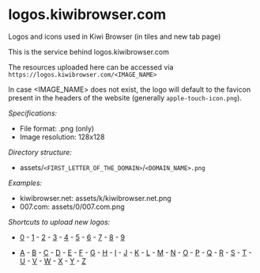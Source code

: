 # logos.kiwibrowser.com
Logos and icons used in Kiwi Browser (in tiles and new tab page)

This is the service behind logos.kiwibrowser.com

The resources uploaded here can be accessed via `https://logos.kiwibrowser.com/<IMAGE_NAME>`

In case <IMAGE_NAME> does not exist, the logo will default to the favicon present in the headers of the website (generally `apple-touch-icon.png`).

*Specifications:*
 - File format: .png (only)
 - Image resolution: 128x128

*Directory structure:*
 - assets/`<FIRST_LETTER_OF_THE_DOMAIN>`/`<DOMAIN_NAME>.png`

*Examples:*
 - kiwibrowser.net: assets/k/kiwibrowser.net.png
 - 007.com: assets/0/007.com.png

*Shortcuts to upload new logos:*
 - [0](../../upload/main/assets/0) - [1](../../upload/main/assets/1) - [2](../../upload/main/assets/2) - [3](../../upload/main/assets/3) - [4](../../upload/main/assets/4) - [5](../../upload/main/assets/5) - [6](../../upload/main/assets/6) - [7](../../upload/main/assets/7) - [8](../../upload/main/assets/8) - [9](../../upload/main/assets/9)

 - [A](../../upload/main/assets/a) - [B](../../upload/main/assets/b) - [C](../../upload/main/assets/c) - [D](../../upload/main/assets/d) - [E](../../upload/main/assets/e) - [F](../../upload/main/assets/f) - [G](../../upload/main/assets/g) - [H](../../upload/main/assets/h) - [I](../../upload/main/assets/i) - [J](../../upload/main/assets/j) - [K](../../upload/main/assets/k) - [L](../../upload/main/assets/l) - [M](../../upload/main/assets/m) - [N](../../upload/main/assets/n) - [O](../../upload/main/assets/o) - [P](../../upload/main/assets/p) - [Q](../../upload/main/assets/q) - [R](../../upload/main/assets/r) - [S](../../upload/main/assets/s) - [T](../../upload/main/assets/t) - [U](../../upload/main/assets/u) - [V](../../upload/main/assets/v) - [W](../../upload/main/assets/w) - [X](../../upload/main/assets/x) - [Y](../../upload/main/assets/y) - [Z](../../upload/main/assets/z)

